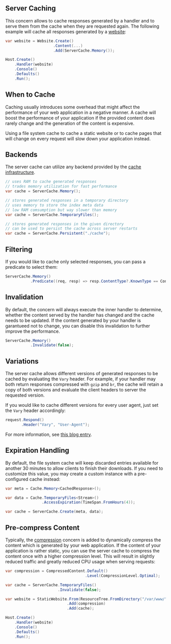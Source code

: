 ﻿## Server Caching

This concern allows to cache responses generated by a handler and to
serve them from the cache when they are requested again. The following
example will cache all responses generated by a [website](./websites):

```csharp
var website = Website.Create()
                     .Content(...)
                     .Add(ServerCache.Memory());

Host.Create()
    .Handler(website)
    .Console()
    .Defaults()
    .Run();
```

## When to Cache

Caching usually introduces some overhead that might affect the performance
of your web application in a negative manner. A cache will boost the
performance of your application if the provided content does rarely change 
and the generation of the content is expensive.

Using a file system cache to cache a static website or to cache
pages that will change on every request will slow down your 
application instead.

## Backends

The server cache can utilize any backend provided by the 
[cache infrastructure](./caches).

```csharp
// uses RAM to cache generated responses
// trades memory utilization for fast performance
var cache = ServerCache.Memory();

// stores generated responses in a temporary directory
// uses memory to store the index meta data
// low RAM comsumption but way slower than memory
var cache = ServerCache.TemporaryFiles();

// stores generated responses in the given directory
// can be used to persist the cache across server restarts
var cache = ServerCache.Persistent("./cache");
```

## Filtering

If you would like to cache only selected responses, you
can pass a predicate to select them:

```csharp
ServerCache.Memory()
           .Predicate((req, resp) => resp.ContentType?.KnownType == ContentType.TextHtml);
```

## Invalidation

By default, the concern will always execute the inner handler
to determine, whether the content served by the handler has changed
and the cache needs to be updated. If the content generated by
your handler is garantueed not to change, you can disable this invalidation
to further improve the performance.

```csharp
ServerCache.Memory()
           .Invalidate(false);
```

## Variations

The server cache allows different versions of generated responses to be cached
by evaluating the `Vary` header. For example, if your handler may both return
responses compressed with `gzip` and `br`, the cache will retain a copy of both
versions and evaluate the client headers to server the requested version.

If you would like to cache different versions for every user agent, just set
the `Vary` header accordingly:

```csharp
request.Respond()
       .Header("Vary", "User-Agent");
```

For more information, see [this blog entry](https://www.keycdn.com/support/vary-header).

## Expiration Handling

By default, the file system cache will keep discarded entries available
for another 30 minutes to allow clients to finish their downloads. If you
need to customize this value, you may create a custom instance with
a pre-configured cache instead:

```csharp
var meta = Cache.Memory<CachedResponse>();

var data = Cache.TemporaryFiles<Stream>()
                .AccessExpiration(TimeSpan.FromHours(4));

var cache = ServerCache.Create(meta, data);
```

## Pre-compress Content

Typically, the [compression](./compression) concern is added to
dynamically compress the content which is generated by your
web application. If the content of your application is rather static,
you can use the server cache to compress the content once with
a higher compression level. This will result in slightly reduced
traffic and greatly reduced CPU usage when serving requests:

```csharp
var compression = CompressedContent.Default()
                                   .Level(CompressionLevel.Optimal);

var cache = ServerCache.TemporaryFiles()
                       .Invalidate(false);

var website = StaticWebsite.From(ResourceTree.FromDirectory("/var/www/"))
                           .Add(compression)
                           .Add(cache);

Host.Create()
    .Handler(website)
    .Console()
    .Defaults()
    .Run();
```